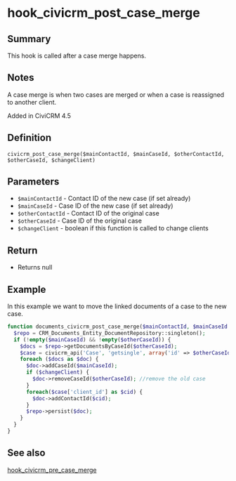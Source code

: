 # hook_civicrm_post_case_merge

## Summary

This hook is called after a case merge happens.

## Notes

A case merge is when two cases are merged or when a case is reassigned to another client.

Added in CiviCRM 4.5

## Definition

    civicrm_post_case_merge($mainContactId, $mainCaseId, $otherContactId, $otherCaseId, $changeClient)

## Parameters

- `$mainContactId` - Contact ID of the new case (if set already)
- `$mainCaseId` - Case ID of the new case (if set already)
- `$otherContactId` - Contact ID of the original case
- `$otherCaseId` - Case ID of the original case
- `$changeClient` - boolean if this function is called to change clients

## Return

-   Returns null

## Example

In this example we want to move the linked documents of a case to the new case.

```php
function documents_civicrm_post_case_merge($mainContactId, $mainCaseId = NULL, $otherContactId = NULL, $otherCaseId = NULL, $changeClient = FALSE) {
  $repo = CRM_Documents_Entity_DocumentRepository::singleton();
  if (!empty($mainCaseId) && !empty($otherCaseId)) {
    $docs = $repo->getDocumentsByCaseId($otherCaseId);
    $case = civicrm_api('Case', 'getsingle', array('id' => $otherCaseId, 'version' => 3));
    foreach ($docs as $doc) {
      $doc->addCaseId($mainCaseId);
      if ($changeClient) {
        $doc->removeCaseId($otherCaseId); //remove the old case
      }
      foreach($case['client_id'] as $cid) {
        $doc->addContactId($cid);
      }
      $repo->persist($doc);
    }
  }
}
```

## See also

[hook_civicrm_pre_case_merge](/hooks/hook_civicrm_pre_case_merge.md)
